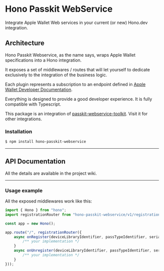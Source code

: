 # Hono Passkit WebService

Integrate Apple Wallet Web services in your current (or new) Hono.dev integration.

## Architecture

Hono Passkit Webservice, as the name says, wraps Apple Wallet specifications into a Hono integration.

It exposes a set of middlewares / routes that will let yourself to dedicate exclusively to the integration of the business logic.

Each plugin represents a subscription to an endpoint defined in [Apple Wallet Developer Documentation](https://developer.apple.com/documentation/walletpasses/adding_a_web_service_to_update_passes).

Everything is designed to provide a good developer experience. It is fully compatible with Typescript.

This package is an integration of [passkit-webservice-toolkit](https://github.com/alexandercerutti/passkit-webservice-toolkit). Visit it for other integrations.

### Installation

```sh
$ npm install hono-passkit-webservice
```

---

## API Documentation

All the details are available in the project wiki.

---

### Usage example

All the exposed middlewares work like this:

```js
import { Hono } from "hono";
import registrationRouter from "hono-passkit-webservice/v1/registration.js";

const app = new Hono();

app.route("/", registrationRouter({
	async onRegister(deviceLibraryIdentifier, passTypeIdentifier, serialNumber, pushToken) {
		/** your implementation */
	}
	async onUnregister(deviceLibraryIdentifier, passTypeIdentifier, serialNumber) {
		/** your implementation */
	}
}));
```
